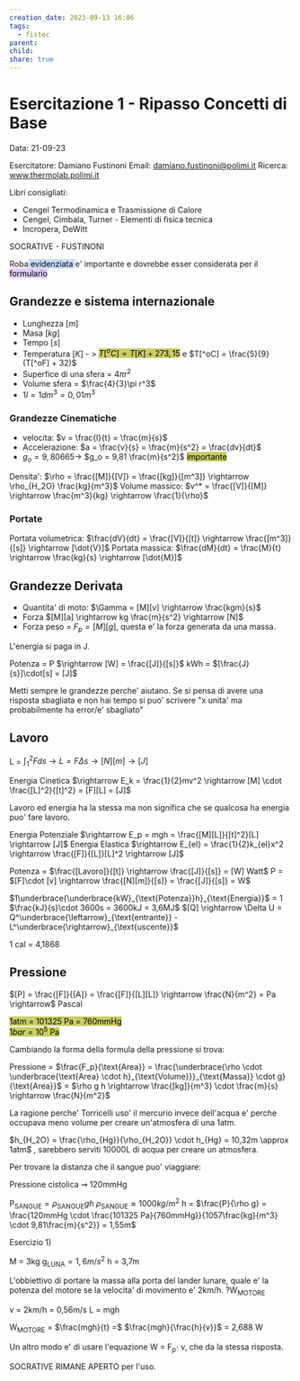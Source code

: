 ```yaml
---
creation_date: 2023-09-13 16:06
tags:
  - fistec
parent: 
child: 
share: true
---
```


# Esercitazione 1 - Ripasso Concetti di Base

Data: 21-09-23

Esercitatore: Damiano Fustinoni
Email: damiano.fustinoni@polimi.it
Ricerca: www.thermolab.polimi.it

Libri consigliati: 
- Cengel Termodinamica e Trasmissione di Calore
- Cengel, Cimbala, Turner - Elementi di fisica tecnica
- Incropera, DeWitt

SOCRATIVE - FUSTINONI

Roba<mark style="background: #ADCCFFA6;"> evidenziata </mark>e' importante e dovrebbe esser considerata per il <mark style="background: #D2B3FFA6;">formulario</mark>
## Grandezze e sistema internazionale

- Lunghezza $[m]$
- Masa $[kg]$
- Tempo $[s]$
- Temperatura $[K]$ - > <mark style="background: #C9CD65;">$T[^oC] = T[K] + 273,15$</mark> e $T[^oC] = \frac{5}{9}(T[^oF] + 32)$
- Superfice di una sfera = $4\pi r^2$
- Volume sfera = $\frac{4}{3}\pi r^3$
- $1l = 1dm^3 = 0,01m^3$
### Grandezze Cinematiche

- velocita: $v = \frac{l}{t} = \frac{m}{s}$
- Accelerazione: $a = \frac{v}{s} = \frac{m}{s^2} = \frac{dv}{dt}$
- $g_o = 9,80665 \rightarrow$ $g_o = 9,81 \frac{m}{s^2}$ <mark style="background: #C9CD65;">importante</mark>

Densita': $\rho = \frac{[M]}{[V]} = \frac{[kg]}{[m^3]} \rightarrow \rho_{H_2O} \frac{kg}{m^3}$
Volume massico: $v^* = \frac{[V]}{[M]} \rightarrow \frac{m^3}{kg} \rightarrow \frac{1}{\rho}$

### Portate

Portata volumetrica: $\frac{dV}{dt} = \frac{[V]}{[t]} \rightarrow \frac{[m^3]}{[s]} \rightarrow [\dot{V}]$
Portata massica: $\frac{dM}{dt} = \frac{M}{t} \rightarrow \frac{kg}{s} \rightarrow [\dot{M}]$

## Grandezze Derivata

- Quantita' di moto: $\Gamma = [M][v] \rightarrow \frac{kgm}{s}$ 
- Forza $[M][a] \rightarrow kg \frac{m}{s^2} \rightarrow [N]$
- Forza peso = $F_p = [M][g]$, questa e' la forza generata da una massa.

L'energia si paga in J. 

Potenza = P $\rightarrow [W] = \frac{[J]}{[s]}$
kWh = $[\frac{J}{s}]\cdot[s] = [J]$

Metti sempre le grandezze perche' aiutano. Se si pensa di avere una risposta sbagliata e non hai tempo si puo' scrivere "x unita' ma probabilmente ha error/e' sbagliato"

## Lavoro

L = $\int_1^2 Fds \rightarrow L = F\Delta s \rightarrow [N][m] \rightarrow [J]$

Energia Cinetica $\rightarrow E_k = \frac{1}{2}mv^2 \rightarrow [M] \cdot \frac{[L]^2}{[t]^2} = [F][L] = [J]$

Lavoro ed energia ha la stessa ma non significa che se qualcosa ha energia puo' fare lavoro.

Energia Potenziale $\rightarrow E_p = mgh = \frac{[M][L]}{[t]^2}[L] \rightarrow [J]$
Energia Elastica $\rightarrow E_{el} = \frac{1}{2}k_{el}x^2 \rightarrow \frac{[F]}{[L]}[L]^2 \rightarrow [J]$

Potenza = $\frac{[Lavoro]}{[t]} \rightarrow \frac{[J]}{[s]} = [W] Watt$
P = $[F]\cdot [v] \rightarrow \frac{[N][m]}{[s]} = \frac{[J]}{[s]} = W$

$1\underbrace{\underbrace{kW}_{\text{Potenza}}h}_{\text{Energia}}$ = 1 $\frac{kJ}{s}\cdot 3600s = 3600kJ = 3,6MJ$
$[Q] \rightarrow \Delta U = Q^\underbrace{\leftarrow}_{\text{entrante}} - L^\underbrace{\rightarrow}_{\text{uscente}}$

1 cal = 4,1868

## Pressione

$[P] = \frac{[F]}{[A]} = \frac{[F]}{[L][L]} \rightarrow \frac{N}{m^2} = Pa \rightarrow$ Pascal

<mark style="background: #C9CD65;">1atm = 101325 Pa = 760mmHg</mark> <br />
<mark style="background: #C9CD65;">$1bar = 10^5$ Pa</mark>

Cambiando la forma della formula della pressione si trova:

Pressione = $\frac{F_p}{\text{Area}} = \frac{\underbrace{\rho \cdot \underbrace{\text{Area} \cdot h}_{\text{Volume}}}_{\text{Massa}} \cdot g}{\text{Area}}$ = $\rho g h \rightarrow \frac{[kg]}{m^3} \cdot \frac{m}{s} \rightarrow \frac{N}{m^2}$ 

La ragione perche' Torricelli uso' il mercurio invece dell'acqua e' perche occupava meno volume per creare un'atmosfera di una 1atm.

$h_{H_2O} = \frac{\rho_{Hg}}{\rho_{H_2O}} \cdot h_{Hg} = 10,32m \approx 1atm$ , sarebbero serviti 10000L di acqua per creare un atmosfera.

Per trovare la distanza che il sangue puo' viaggiare:

Pressione cistolica $\rightsquigarrow$ 120mmHg

P$_{\text{SANGUE}} = \rho_{\text{SANGUE}} gh$
$\rho_{\text{SANGUE}} \approx 1000 kg/m^2$ 
h = $\frac{P}{\rho g} = \frac{120mmHg \cdot \frac{101325 Pa}{760mmHg}}{1057\frac{kg}{m^3} \cdot 9,81\frac{m}{s^2}} = 1,55m$

Esercizio 1)

M = 3kg
g$_\text{LUNA} = 1,6m/s^2$
h = 3,7m


L'obbiettivo di portare la massa alla porta del lander lunare, quale e' la potenza del motore se la velocita' di movimento e' 2km/h.
?W$_{\text{MOTORE}}$

v = 2km/h = 0,56m/s
L = mgh

W$_{\text{MOTORE}}$ = $\frac{mgh}{t} =$ $\frac{mgh}{\frac{h}{v}}$ = 2,688 W

Un altro modo e' di usare l'equazione W = F$_p \cdot$ v, che da la stessa risposta.

SOCRATIVE RIMANE APERTO per l'uso.
